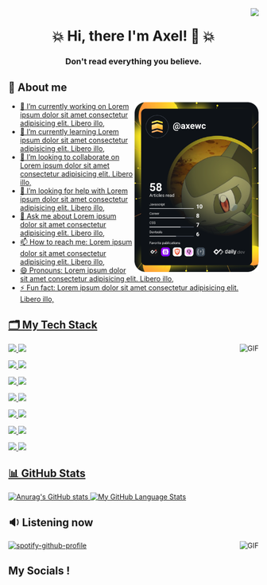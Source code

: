 

<!--
  Visitors
-->
<img align="right" src="https://visitor-badge.glitch.me/badge?page_id=Axewc" />

<!--
  My presentation
-->
<h1 align="center">💥 Hi, there I'm Axel! 👋 </a> 💥 </h1>
<h3 align="center" 👨‍💻 Computer Science || 💻 Web Development || 🎮 Videogames </h3>
<h3 align="center">Don't read everything you believe.</h3>

## 🦊 About me
<a href="https://app.daily.dev/axewc"> <img align="right" img src="https://github.com/Axewc/Axewc/blob/main/devcard.svg" width="250" alt="Axel's Dev Card"/>

- 🔭 I’m currently working on Lorem ipsum dolor sit amet consectetur adipisicing elit. Libero illo,
- 🌱 I’m currently learning Lorem ipsum dolor sit amet consectetur adipisicing elit. Libero illo,
- 👯 I’m looking to collaborate on Lorem ipsum dolor sit amet consectetur adipisicing elit. Libero illo,
- 🤔 I’m looking for help with Lorem ipsum dolor sit amet consectetur adipisicing elit. Libero illo,
- 💬 Ask me about Lorem ipsum dolor sit amet consectetur adipisicing elit. Libero illo,
- 📫 How to reach me: Lorem ipsum dolor sit amet consectetur adipisicing elit. Libero illo,
- 😄 Pronouns: Lorem ipsum dolor sit amet consectetur adipisicing elit. Libero illo,
- ⚡ Fun fact: Lorem ipsum dolor sit amet consectetur adipisicing elit. Libero illo,

<!-- <a href="https://app.daily.dev/axewc"> <img align="right" img src="https://github.com/Axewc/Axewc/blob/main/devcard.svg" width="250" alt="Axel's Dev Card"/></a>
-->

<!--
   Languages and Tools
-->
## 🗂 My Tech Stack
<img align="right" alt="GIF" height="150" src="https://giffiles.alphacoders.com/175/175691.gif" />
<!--code><img height="35" src=""></code--> 
 
<p><img height="35" src="https://cdn.icon-icons.com/icons2/2415/PNG/512/postgresql_plain_wordmark_logo_icon_146390.png">
<img height="35" src="https://cdn.icon-icons.com/icons2/1159/PNG/256/linux_81610.png">
 

<p><img height="35" src="https://cdn.icon-icons.com/icons2/2107/PNG/512/file_type_css_icon_130661.png">
<img height="35" src="https://cdn.icon-icons.com/icons2/112/PNG/512/python_18894.png">

<p><img height="35" src="https://cdn.icon-icons.com/icons2/159/PNG/256/java_22523.png">
<img height="35" src="https://cdn.icon-icons.com/icons2/1381/PNG/512/applicationshaskell_93694.png">
 
  
<p><img height="35" src="https://cdn.icon-icons.com/icons2/2107/PNG/512/file_type_racket_icon_130211.png">
<img height="35" src="https://cdn.icon-icons.com/icons2/273/PNG/256/icon_sql_256_30046.png">

<p><img height="35" src="https://cdn.icon-icons.com/icons2/2107/PNG/512/file_type_git_icon_130581.png">
<img height="35" src="https://cdn.icon-icons.com/icons2/615/PNG/256/Visual_Studio_icon-icons.com_56597.png">
 
  
<p><img height="35" src="https://cdn.icon-icons.com/icons2/2667/PNG/512/folder_latex_tex_icon_161289.png">
<img height="35" src="https://cdn.icon-icons.com/icons2/615/PNG/256/Windows_icon-icons.com_56585.png">

<p><img height="35" src="https://cdn.icon-icons.com/icons2/70/PNG/512/ubuntu_14143.png">
<img height="35" src="https://cdn.icon-icons.com/icons2/615/PNG/256/Visual_Code_icon-icons.com_56584.png">

  
<!--
  Github stats
-->
## 📊 GitHub Stats

  
  ![Anurag's GitHub stats](https://github-readme-stats.vercel.app/api?username=Axewc&theme=tokyonight&show_icons=true)
  [![My GitHub Language Stats](https://github-readme-stats.vercel.app/api/top-langs/?username=Axewc&langs_count=5&theme=tokyonight)]()


## 🔉 Listening now
<img align="right" alt="GIF" height="250" src="https://c.tenor.com/87F-ga-VtA0AAAAC/anime-chill.gif" />

[![spotify-github-profile](https://spotify-github-profile.vercel.app/api/view?uid=12175246015&cover_image=true&theme=default)](https://github.com/kittinan/spotify-github-profile)
  
<!--
  My social media.
-->
##  My Socials !
